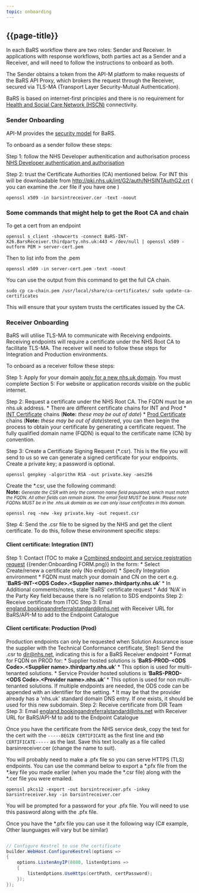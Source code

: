 ```yaml
---
topic: onboarding
---
```


## {{page-title}}

In each BaRS workflow there are two roles: Sender and Receiver. In applications with response workflows, both parties act as a Sender and a Receiver, and will need to follow the instructions to onboard as both. 

The Sender obtains a token from the API-M platform to make requests of the BaRS API Proxy, which brokers the request through the Receiver, secured via TLS-MA (Transport Layer Security-Mutual Authentication).

BaRS is based on internet-first principles and there is no requirement for [Health and Social Care Network (HSCN)](https://digital.nhs.uk/services/health-and-social-care-network) connectivity.

### Sender Onboarding

API-M provides the [security model](https://digital.nhs.uk/developer/guides-and-documentation/security-and-authorisation/application-restricted-restful-apis-signed-jwt-authentication) for BaRS. 

To onboard as a sender follow these steps:

Step 1: follow the NHS Developer authenitication and authorisation process [NHS Developer authentication and authorisation](https://digital.nhs.uk/developer/guides-and-documentation/security-and-authorisation/user-restricted-restful-apis-nhs-login-separate-authentication-and-authorisation#step-1-register-your-application-with-nhs-login)

Step 2: trust the Certificate Authorities (CA) mentioned below. For INT this will be downloadable from http://pki.nhs.uk/int/G2/auth/NHSINTAuthG2.crt 
( you can examine the .cer file if you have one )
```
openssl x509 -in barsintreceiver.cer -text -noout
```
### Some commands that might help to get the Root CA and chain

To get a cert from an endpoint
```
openssl s_client -showcerts -connect BaRS-INT-X26.BarsReceiver.thirdparty.nhs.uk:443 < /dev/null | openssl x509 -outform PEM > server-cert.pem
```
Then to list info from the .pem
```
openssl x509 -in server-cert.pem -text -noout
```

You can use the output from this command to get the full CA chain.

```
sudo cp ca-chain.pem /usr/local/share/ca-certificates/ sudo update-ca-certificates
```

This will ensure that your system trusts the certificates issued by the CA.


### Receiver Onboarding
BaRS will utilise TLS-MA to communicate with Receiving endpoints. Receiving endpoints will require a certificate under the NHS Root CA to facilitate TLS-MA.  The receiver will need to follow these steps for Integration and Production environments.

To onboard as a receiver follow these steps:

Step 1: Apply for your domain [apply for a new nhs.uk domain](https://digital.nhs.uk/services/networking-addressing/apply-for-an-nhs.uk-domain-for-websites-and-web-applications).  You must complete Section 5: For website or application records visible on the public internet.

Step 2: Request a certificate under the NHS Root CA. The FQDN must be an nhs.uk address.
    * There are different certificate chains for INT and Prod
    * [INT Certificate](https://digital.nhs.uk/services/path-to-live-environments/integration-environment#rootca-and-subca-certificates) chains (**Note:** _these may be out of date_)
    * [Prod Certificate](https://digital.nhs.uk/services/path-to-live-environments/live-environment) chains (**Note:** _these may be out of date_)stered, you can then begin the process to obtain your certificate by generating a certificate request.
The fully qualified domain name (FQDN) is equal to the certificate name (CN) by convention.

Step 3: Create a Certificate Signing Request (*.csr). This is the file you will send to us so we can generate a signed certificate for your endpoints. Create a private key; a password is optional.
```
openssl genpkey -algorithm RSA -out private.key -aes256
```
Create the *.csr, use the following command:</br>
**Note:** <small>_Generate the CSR with only the common name field populated, which must match the FQDN. All other fields can remain blank. The email field MUST be blank. Please note FQDNs MUST be in the .nhs.uk domain as we can only issue certificates in this domain._</small>
```
openssl req -new -key private.key -out request.csr
```

Step 4: Send the .csr file to be signed by the NHS and get the client certificate. To do this, follow these environment specific steps:

#### Client certificate: Integration (INT)
Step 1: Contact ITOC to make a [Combined endpoint and service registration request](https://digital.nhs.uk/services/path-to-live-environments/path-to-live-forms/combined-endpoint-and-service-registration-request) 
     {{render:Onboarding FORM.png}}
    In the form:
    * Select Create/renew a certificate only (No endpoint)
    * Specify Integration environment
    * FQDN must match your domain and CN on the cert e.g. '**BaRS-INT-\<ODS Code\>.\<Supplier name\>.thirdparty.nhs.uk**'
    * In Additional comments/notes, state ‘BaRS’ certificate request
    * Add ‘N/A’ in the Party Key field because there is no relation to SDS endpoints
Step 2: Receive certificate from ITOC
Step 3: Email <england.bookingandreferralstandard@nhs.net> with Receiver URL for BaRS/API-M to add to the Endpoint Catalogue

#### Client certificate: Production (Prod)
Production endpoints can only be requested when Solution Assurance issue the supplier with the Technical Conformance certificate, 
Step1: Send the .csr to <dir@nhs.net>, indicating this is for a BaRS Receiver endpoint
    * Format for FQDN on PROD for:
        * Supplier hosted solutions is ‘**BaRS-PROD-\<ODS Code\>.\<Supplier name\>.thirdparty.nhs.uk**’
            * This option is used for multi-tenanted solutions.
        * Service Provider hosted solutions is ‘**BaRS-PROD-\<ODS Code\>.\<Provider name\>.nhs.uk**’
            * This option is used for non multi-tenanted solutions. If multiple endpoints are needed, the ODS code can be appended with an identifier for the setting.
            * It may be that the provider already has a 'nhs.uk' standard domain DNS entry. If one exists, it should be used for this new subdomain.
Step 2: Receive certificate from DIR Team
Step 3: Email <england.bookingandreferralstandard@nhs.net> with Receiver URL for BaRS/API-M to add to the Endpoint Catalogue

Once you have the certificate from the NHS service desk, copy the text for the cert with the `-----BEGIN CERTIFICATE` as the first line and `END CERTIFICATE-----` as the last. Save this text locally as a file called barsinreceiver.cer (change the name to suit).

You will probably need to make a .pfx file so you can serve HTTPS (TLS) endpoints. You can use the command below to export a *.pfx file from the *.key file you made earlier (when you made the *.csr file) along with the *.cer file you were emailed.

```
openssl pkcs12 -export -out barsintreceiver.pfx -inkey barsintreceiver.key -in barsintreceiver.cer
```

You will be prompted for a password for your .pfx file. You will need to use this password along with the .pfx file.

Once you have the *.pfx file you can use it the following way (C# example, Other launguages will vary but be similar)

``` c#

// Configure Kestrel to use the certificate
builder.WebHost.ConfigureKestrel(options =>
{
    options.ListenAnyIP(8080, listenOptions =>
    {
        listenOptions.UseHttps(certPath, certPassword);
    });
});

```